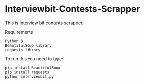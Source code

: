 # Interviewbit-Contests-Scrapper
This is interview bit contests scrapper.

Requirements
```
Python 3
BeautifulSoup library
requests library
```

To run this you need to type:
```
pip install BeautifulSoup
pip install requests
python interviewbit.py
```
